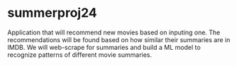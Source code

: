 # summerproj24
Application that will recommend new movies based on inputing one. The recommendations will be found based on how similar their summaries are in IMDB. We will web-scrape for summaries and build a ML model to recognize patterns of different movie summaries. 
